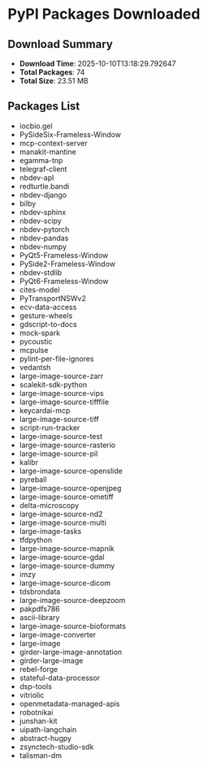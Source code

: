 # PyPI Packages Downloaded

## Download Summary
- **Download Time**: 2025-10-10T13:18:29.792647
- **Total Packages**: 74
- **Total Size**: 23.51 MB

## Packages List
- iocbio.gel
- PySideSix-Frameless-Window
- mcp-context-server
- manakit-mantine
- egamma-tnp
- telegraf-client
- nbdev-apl
- redturtle.bandi
- nbdev-django
- bilby
- nbdev-sphinx
- nbdev-scipy
- nbdev-pytorch
- nbdev-pandas
- nbdev-numpy
- PyQt5-Frameless-Window
- PySide2-Frameless-Window
- nbdev-stdlib
- PyQt6-Frameless-Window
- cites-model
- PyTransportNSWv2
- ecv-data-access
- gesture-wheels
- gdscript-to-docs
- mock-spark
- pycoustic
- mcpulse
- pylint-per-file-ignores
- vedantsh
- large-image-source-zarr
- scalekit-sdk-python
- large-image-source-vips
- large-image-source-tifffile
- keycardai-mcp
- large-image-source-tiff
- script-run-tracker
- large-image-source-test
- large-image-source-rasterio
- large-image-source-pil
- kalibr
- large-image-source-openslide
- pyreball
- large-image-source-openjpeg
- large-image-source-ometiff
- delta-microscopy
- large-image-source-nd2
- large-image-source-multi
- large-image-tasks
- tfdpython
- large-image-source-mapnik
- large-image-source-gdal
- large-image-source-dummy
- imzy
- large-image-source-dicom
- tdsbrondata
- large-image-source-deepzoom
- pakpdfs786
- ascii-library
- large-image-source-bioformats
- large-image-converter
- large-image
- girder-large-image-annotation
- girder-large-image
- rebel-forge
- stateful-data-processor
- dsp-tools
- vitriolic
- openmetadata-managed-apis
- robotnikai
- junshan-kit
- uipath-langchain
- abstract-hugpy
- zsynctech-studio-sdk
- talisman-dm
